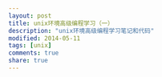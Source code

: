 ```yaml
---
layout: post
title: unix环境高级编程学习（一）
description: "unix环境高级编程学习笔记和代码"
modified: 2014-05-11
tags: [unix]
comments: true
share: true  
---
```


<!-- <figure>
	<img src="/images/abstract-5.jpg" alt="">
	<figcaption>Caption describing these two images.</figcaption>
</figure> -->
